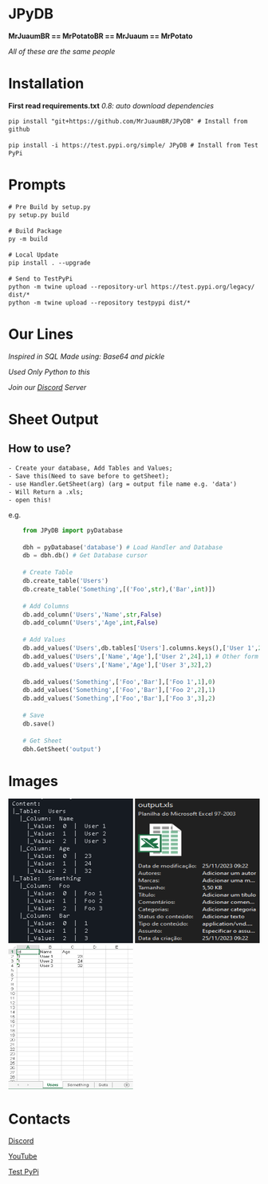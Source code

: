 # JPyDB

**MrJuaumBR == MrPotatoBR == MrJuaum == MrPotato**

*All  of  these  are the same people*

# Installation
**First read requirements.txt**
*0.8: auto download dependencies*
```shell
pip install "git+https://github.com/MrJuaumBR/JPyDB" # Install from github

pip install -i https://test.pypi.org/simple/ JPyDB # Install from Test PyPi

```

# Prompts
```shell
# Pre Build by setup.py
py setup.py build

# Build Package
py -m build

# Local Update
pip install . --upgrade

# Send to TestPyPi
python -m twine upload --repository-url https://test.pypi.org/legacy/ dist/*
python -m twine upload --repository testpypi dist/*
```

# Our Lines
*Inspired in SQL*
*Made using: Base64 and pickle*

*Used Only Python to this*

*Join our [Discord](https://discord.gg/fb84sHDX7R) Server*

# Sheet Output
## How to use?
    - Create your database, Add Tables and Values;
    - Save this(Need to save before to getSheet);
    - use Handler.GetSheet(arg) (arg = output file name e.g. 'data')
    - Will Return a .xls;
    - open this!

e.g.

```py
    from JPyDB import pyDatabase

    dbh = pyDatabase('database') # Load Handler and Database
    db = dbh.db() # Get Database cursor

    # Create Table
    db.create_table('Users')
    db.create_table('Something',[('Foo',str),('Bar',int)])

    # Add Columns
    db.add_column('Users','Name',str,False)
    db.add_column('Users','Age',int,False)

    # Add Values
    db.add_values('Users',db.tables['Users'].columns.keys(),['User 1',23],0) # Add multiples values
    db.add_values('Users',['Name','Age'],['User 2',24],1) # Other form
    db.add_values('Users',['Name','Age'],['User 3',32],2)

    db.add_values('Something',['Foo','Bar'],['Foo 1',1],0)
    db.add_values('Something',['Foo','Bar'],['Foo 2',2],1)
    db.add_values('Something',['Foo','Bar'],['Foo 3',3],2)

    # Save
    db.save()

    # Get Sheet
    dbh.GetSheet('output')
```

# Images
<img src="./images/getcontent.png" width=250 height=290 style="display: inline-block" title="get_content()">
<img src="./images/outgetsheet.png" width=250 height=290 style="display: inline-block" title="GetSheet('output')">
<img src="./images/ingetsheet.png" width=250 height=290 style="display: inline-block" title="GetSheet('output')">

# Contacts

[Discord](https://discord.gg/fb84sHDX7R)

[YouTube](https://www.youtube.com/channel/UClcAmcdF0OvAOEgiKr5NgYQ)

[Test PyPi](https://test.pypi.org/project/JPyDB/)